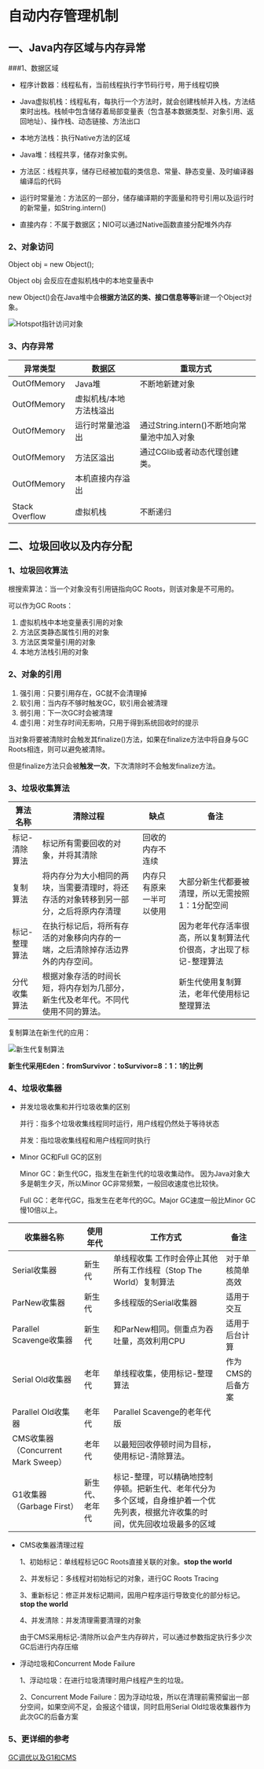 # 						自动内存管理机制

## 一、Java内存区域与内存异常

###1、数据区域

* 程序计数器：线程私有，当前线程执行字节码行号，用于线程切换

* Java虚拟机栈：线程私有，每执行一个方法时，就会创建栈帧并入栈，方法结束时出栈。栈帧中包含储存着局部变量表（包含基本数据类型、对象引用、返回地址）、操作栈、动态链接、方法出口

* 本地方法栈：执行Native方法的区域

* Java堆：线程共享，储存对象实例。

* 方法区：线程共享，储存已经被加载的类信息、常量、静态变量、及时编译器编译后的代码

* 运行时常量池：方法区的一部分，储存编译期的字面量和符号引用以及运行时的新常量，如String.intern()

* 直接内存：不属于数据区；NIO可以通过Native函数直接分配堆外内存





### 2、对象访问

Object obj = new Object();

Object obj 会反应在虚拟机栈中的本地变量表中

new Object()会在Java堆中会**根据方法区的类、接口信息等等**新建一个Object对象。

![Hotspot指针访问对象](/Users/zhou/Documents/文档/准备/Java基础/JVM/img/Hotspot指针访问对象.jpg)



### 3、内存异常

| 异常类型       | 数据区                  | 重现方式                                    |
| -------------- | ----------------------- | ------------------------------------------- |
| OutOfMemory    | Java堆                  | 不断地新建对象                              |
| OutOfMemory    | 虚拟机栈/本地方法栈溢出 |                                             |
| OutOfMemory    | 运行时常量池溢出        | 通过String.intern()不断地向常量池中加入对象 |
| OutOfMemory    | 方法区溢出              | 通过CGlib或者动态代理创建类。               |
| OutOfMemory    | 本机直接内存溢出        |                                             |
|                |                         |                                             |
| Stack Overflow | 虚拟机栈                | 不断递归                                    |





## 二、垃圾回收以及内存分配

### 1、垃圾回收算法

根搜索算法：当一个对象没有引用链指向GC Roots，则该对象是不可用的。

可以作为GC Roots：

1. 虚拟机栈中本地变量表引用的对象
2. 方法区类静态属性引用的对象
3. 方法区类常量引用的对象
4. 本地方法栈引用的对象



### 2、对象的引用

1. 强引用：只要引用存在，GC就不会清理掉
2. 软引用：当内存不够时触发GC，软引用会被清理
3. 弱引用：下一次GC时会被清理
4. 虚引用：对生存时间无影响，只用于得到系统回收时的提示

当对象将要被清除时会触发其finalize()方法，如果在finalize方法中将自身与GC Roots相连，则可以避免被清除。

但是finalize方法只会被**触发一次**，下次清除时不会触发finalize方法。



### 3、垃圾收集算法

| 算法名称      | 清除过程                                                     | 缺点                     | 备注                                                         |
| ------------- | ------------------------------------------------------------ | ------------------------ | ------------------------------------------------------------ |
| 标记-清除算法 | 标记所有需要回收的对象，并将其清除                           | 回收的内存不连续         |                                                              |
| 复制算法      | 将内存分为大小相同的两块，当需要清理时，将还存活的对象转移到另一部分，之后将原内存清理 | 内存只有原来一半可以使用 | 大部分新生代都要被清理，所以无需按照1：1分配空间             |
| 标记-整理算法 | 在执行标记后，将所有存活的对象移向内存的一端，之后清除掉存活边界外的内存空间。 |                          | 因为老年代存活率很高，所以复制算法代价很高，才出现了标记-整理算法 |
| 分代收集算法  | 根据对象存活的时间长短，将内存划为几部分，新生代及老年代。不同代使用不同的算法。 |                          | 新生代使用复制算法，老年代使用标记整理算法                   |



复制算法在新生代的应用：

<img src="/Users/zhou/Documents/文档/准备/Java基础/JVM/img/新生代复制算法.jpg" alt="新生代复制算法"  />

**新生代采用Eden：fromSurvivor：toSurvivor=8：1：1的比例**



### 4、垃圾收集器

* 并发垃圾收集和并行垃圾收集的区别

  并行：指多个垃圾收集线程同时运行，用户线程仍然处于等待状态

  并发：指垃圾收集线程和用户线程同时执行

  

* Minor GC和Full GC的区别

  Minor GC：新生代GC，指发生在新生代的垃圾收集动作。 因为Java对象大多是朝生夕灭，所以Minor GC非常频繁，一般回收速度也比较快。

  Full GC：老年代GC，指发生在老年代的GC。Major GC速度一般比Minor GC慢10倍以上。

  

| 收集器名称                         | 使用年代       | 工作方式                                                     | 备注              |
| ---------------------------------- | -------------- | ------------------------------------------------------------ | ----------------- |
| Serial收集器                       | 新生代         | 单线程收集 工作时会停止其他所有工作线程（Stop The World）复制算法 | 对于单核简单高效  |
| ParNew收集器                       | 新生代         | 多线程版的Serial收集器                                       | 适用于交互        |
| Parallel Scavenge收集器            | 新生代         | 和ParNew相同。侧重点为吞吐量，高效利用CPU                    | 适用于后台计算    |
| Serial Old收集器                   | 老年代         | 单线程收集，使用标记-整理算法                                | 作为CMS的后备方案 |
| Parallel Old收集器                 | 老年代         | Parallel Scavenge的老年代版                                  |                   |
| CMS收集器（Concurrent Mark Sweep） | 老年代         | 以最短回收停顿时间为目标，使用标记-清除算法。                |                   |
| G1收集器（Garbage First）          | 新生代、老年代 | 标记-整理，可以精确地控制停顿。把新生代、老年代分为多个区域，自身维护着一个优先列表，根据允许收集的时间，优先回收垃圾最多的区域 |                   |

* CMS收集器清理过程

  1、初始标记：单线程标记GC Roots直接关联的对象。**stop the world**

  2、并发标记：多线程对初始标记的对象，进行GC Roots Tracing

  3、重新标记：修正并发标记期间，因用户程序运行导致变化的部分标记。**stop the world**

  4、并发清除：并发清理需要清理的对象

  由于CMS采用标记-清除所以会产生内存碎片，可以通过参数指定执行多少次GC后进行内存压缩

* 浮动垃圾和Concurrent Mode Failure

  1、浮动垃圾：在进行垃圾清理时用户线程产生的垃圾。

  2、Concurrent Mode Failure：因为浮动垃圾，所以在清理前需预留出一部分空间，如果空间不足，会报这个错误，同时启用Serial Old垃圾收集器作为此次GC的后备方案



### 5、更详细的参考

[GC调优以及G1和CMS](https://juejin.im/post/5b6b986c6fb9a04fd1603f4a)





